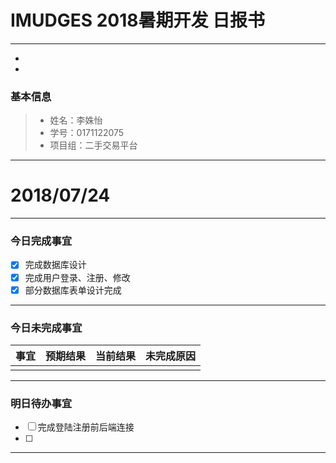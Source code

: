 # IMUDGES 2018暑期开发 日报书
--------
-
-
### 基本信息
> * 姓名：李姝怡
> * 学号：0171122075
> * 项目组：二手交易平台

-------


# 2018/07/24

-------

### 今日完成事宜
- [x]  完成数据库设计
- [x]  完成用户登录、注册、修改
- [x]  部分数据库表单设计完成

-----
### 今日未完成事宜


| 事宜     |预期结果| 当前结果  | 未完成原因   | 
| --------   | -----:  | -----:  | :----:  |
|    |   |   |   |


------
### 明日待办事宜
- [ ] 完成登陆注册前后端连接
- [ ] 
-------
